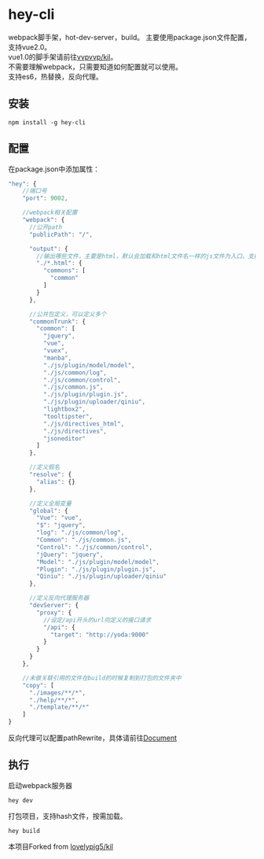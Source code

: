 # hey-cli
webpack脚手架，hot-dev-server，build。
主要使用package.json文件配置，支持vue2.0。  
vue1.0的脚手架请前往[vvpvvp/kil](https://github.com/vvpvvp/kil)。  
不需要理解webpack，只需要知道如何配置就可以使用。  
支持es6，热替换，反向代理。  

## 安装

```
npm install -g hey-cli
```

## 配置

在package.json中添加属性：

```javascript
"hey": {
	//端口号
	"port": 9002,

	//webpack相关配置    
	"webpack": {
	  //公开path
	  "publicPath": "/", 

	  "output": {
	  	//输出哪些文件，主要是html，默认会加载和html文件名一样的js文件为入口。支持定义公用包。
	    "./*.html": {
	      "commons": [
	        "common"
	      ]
	    }
	  },

	  //公共包定义，可以定义多个
	  "commonTrunk": {
	    "common": [
	      "jquery",
	      "vue",
	      "vuex",
	      "manba",
	      "./js/plugin/model/model",
	      "./js/common/log",
	      "./js/common/control",
	      "./js/common.js",
	      "./js/plugin/plugin.js",
	      "./js/plugin/uploader/qiniu",
	      "lightbox2",
	      "tooltipster",
	      "./js/directives_html",
	      "./js/directives",
	      "jsoneditor"
	    ]
	  },

	  //定义假名
	  "resolve": {
	    "alias": {}
	  },

	  //定义全局变量
	  "global": {
	    "Vue": "vue",
	    "$": "jquery",
	    "log": "./js/common/log",
	    "Common": "./js/common.js",
	    "Control": "./js/common/control",
	    "jQuery": "jquery",
	    "Model": "./js/plugin/model/model",
	    "Plugin": "./js/plugin/plugin.js",
	    "Qiniu": "./js/plugin/uploader/qiniu"
	  },

	  //定义反向代理服务器
	  "devServer": {
	    "proxy": {
	      //设定/api开头的url向定义的接口请求
	      "/api": {
	        "target": "http://yoda:9000"
	      }
	    }
	  }
	},

	//未做关联引用的文件在build的时候复制到打包的文件夹中
	"copy": [
	  "./images/**/*",
	  "./help/**/*",
	  "./template/**/*"
	]
}
```

反向代理可以配置pathRewrite，具体请前往[Document](https://webpack.github.io/docs/webpack-dev-server.html#rewriting-urls-of-proxy-request)


## 执行

启动webpack服务器

```
hey dev
```

打包项目，支持hash文件，按需加载。

```
hey build
```

本项目Forked from [lovelypig5/kil](https://github.com/lovelypig5/kil)